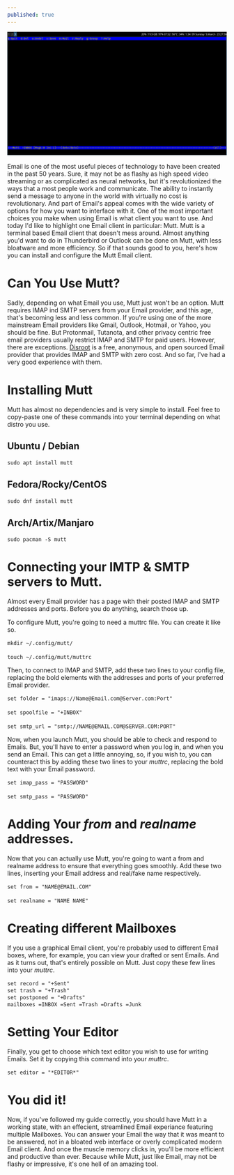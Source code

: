 ```yaml
---
published: true
--- 
```


![Mutt.png](/images/Mutt.png)

Email is one of the most useful pieces of technology to have been created in the past 50 years. Sure, it may not be as flashy as high speed video streaming or as complicated as neural networks, but it's revolutionized the ways that a most people work and communicate. The ability to instantly send a message to anyone in the world with virtually no cost is revolutionary. And part of Email's appeal comes with the wide variety of options for how you want to interface with it. One of the most important choices you make when using Email is what client you want to use. And today I'd like to highlight one Email client in particular: Mutt. Mutt is a terminal based Email client that doesn't mess around. Almost anything you'd want to do in Thunderbird or Outlook can be done on Mutt, with less bloatware and more efficiency. So if that sounds good to you, here's how you can install and configure the Mutt Email client. 

# Can You Use Mutt? 

Sadly, depending on what Email you use, Mutt just won't be an option. Mutt requires IMAP ind SMTP servers from your Email provider, and this age, that's becoming less and less common. If you're using one of the more mainstream Email providers like Gmail, Outlook, Hotmail, or Yahoo, you should be fine. But Protonmail, Tutanota, and other privacy centric free email providers usually restrict IMAP and SMTP for paid users. However, there are exceptions. [Disroot](https://disroot.org) is a free, anonymous, and open sourced Email provider that provides IMAP and SMTP with zero cost. And so far, I've had a very good experience with them. 

# Installing Mutt 

Mutt has almost no dependencies and is very simple to install. Feel free to copy-paste one of these commands into your terminal depending on what distro you use. 

## Ubuntu / Debian 

    sudo apt install mutt 

## Fedora/Rocky/CentOS

    sudo dnf install mutt

## Arch/Artix/Manjaro

    sudo pacman -S mutt 

# Connecting your IMTP & SMTP servers to Mutt. 

Almost every Email provider has a page with their posted IMAP and SMTP addresses and ports. Before you do anything, search those up. 

To configure Mutt, you're going to need a muttrc file. You can create it like so. 

    mkdir ~/.config/mutt/

    touch ~/.config/mutt/muttrc

Then, to connect to IMAP and SMTP, add these two lines to your config file, replacing the bold elements with the addresses and ports of your preferred Email provider. 

    set folder = "imaps://Name@Email.com@Server.com:Port"
    
    set spoolfile = "+INBOX" 

    set smtp_url = "smtp://NAME@EMAIL.COM@SERVER.COM:PORT"

Now, when you launch Mutt, you should be able to check and respond to Emails. But, you'll have to enter a password when you log in, and when you send an Email. This can get a little annoying, so, if you wish to, you can counteract this by adding these two lines to your *muttrc*, replacing the bold text with your Email password. 

    set imap_pass = "PASSWORD" 

    set smtp_pass = "PASSWORD"

# Adding Your *from* and *realname* addresses. 

Now that you can actually use Mutt, you're going to want a from and realname address to ensure that everything goes smoothly. Add these two lines, inserting your Email address and real/fake name respectively. 

    set from = "NAME@EMAIL.COM" 

    set realname = "NAME NAME" 

# Creating different Mailboxes 

If you use a graphical Email client, you're probably used to different Email boxes, where, for example, you can view your drafted or sent Emails. And as it turns out, that's entirely possible on Mutt. Just copy these few lines into your *muttrc*. 

    set record = "+Sent" 
    set trash = "+Trash" 
    set postponed = "+Drafts" 
    mailboxes =INBOX =Sent =Trash =Drafts =Junk 

# Setting Your Editor 

Finally, you get to choose which text editor you wish to use for writing Emails. Set it by copying this command into your *muttrc*. 

    set editor = "*EDITOR*" 

# You did it! 

Now, if you've followed my guide correctly, you should have Mutt in a working state, with an effecient, streamlined Email experiance featuring multiple Mailboxes. You can answer your Email the way that it was meant to be answered, not in a bloated web interface or overly complicated modern Email client. And once the muscle memory clicks in, you'll be more efficient and productive than ever. Because while Mutt, just like Email, may not be flashy or impressive, it's one hell of an amazing tool. 
